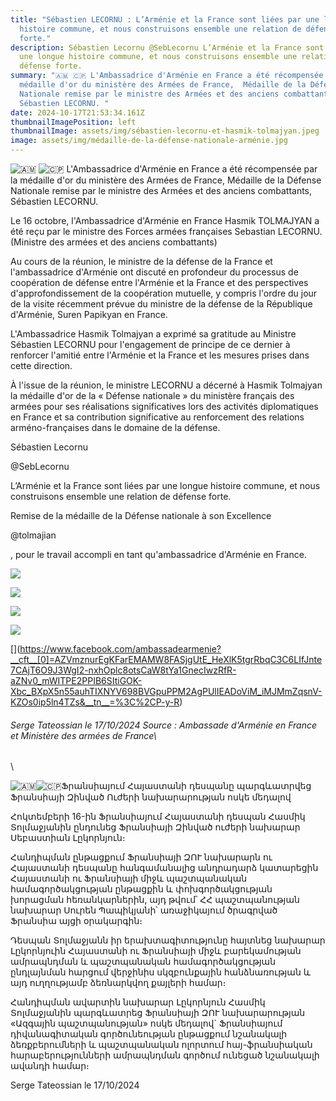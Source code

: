 ```yaml
---
title: "Sébastien LECORNU : L’Arménie et la France sont liées par une longue
  histoire commune, et nous construisons ensemble une relation de défense
  forte."
description: Sébastien Lecornu @SebLecornu L’Arménie et la France sont liées par
  une longue histoire commune, et nous construisons ensemble une relation de
  défense forte.
summary: "🇦🇲 🇨🇵 L'Ambassadrice d'Arménie en France a été récompensée par la
  médaille d'or du ministère des Armées de France,  Médaille de la Défense
  Nationale remise par le ministre des Armées et des anciens combattants,
  Sébastien LECORNU. "
date: 2024-10-17T21:53:34.161Z
thumbnailImagePosition: left
thumbnailImage: assets/img/sébastien-lecornu-et-hasmik-tolmajyan.jpeg
image: assets/img/médaille-de-la-défense-nationale-arménie.jpg
---
```

<!--StartFragment-->

![🇦🇲](https://static.xx.fbcdn.net/images/emoji.php/v9/tc3/1/16/1f1e6_1f1f2.png) ![🇨🇵](https://static.xx.fbcdn.net/images/emoji.php/v9/tc8/1/16/1f1e8_1f1f5.png) L'Ambassadrice d'Arménie en France a été récompensée par la médaille d'or du ministère des Armées de France, Médaille de la Défense Nationale remise par le ministre des Armées et des anciens combattants, Sébastien LECORNU.

Le 16 octobre, l'Ambassadrice d'Arménie en France Hasmik TOLMAJYAN a été reçu par le ministre des Forces armées françaises Sebastian LECORNU. (Ministre des armées et des anciens combattants)

Au cours de la réunion, le ministre de la défense de la France et l'ambassadrice d'Arménie ont discuté en profondeur du processus de coopération de défense entre l'Arménie et la France et des perspectives d'approfondissement de la coopération mutuelle, y compris l'ordre du jour de la visite récemment prévue du ministre de la défense de la République d'Arménie, Suren Papikyan en France.

L'Ambassadrice Hasmik Tolmajyan a exprimé sa gratitude au Ministre Sébastien LECORNU pour l'engagement de principe de ce dernier à renforcer l'amitié entre l'Arménie et la France et les mesures prises dans cette direction.

À l'issue de la réunion, le ministre LECORNU a décerné à Hasmik Tolmajyan la médaille d'or de la « Défense nationale » du ministère français des armées pour ses réalisations significatives lors des activités diplomatiques en France et sa contribution significative au renforcement des relations arméno-françaises dans le domaine de la défense.

Sébastien Lecornu

@SebLecornu

L’Arménie et la France sont liées par une longue histoire commune, et nous construisons ensemble une relation de défense forte.

Remise de la médaille de la Défense nationale à son Excellence

@tolmajian

, pour le travail accompli en tant qu'ambassadrice d'Arménie en France.

[![](https://scontent-cdg4-2.xx.fbcdn.net/v/t39.30808-6/463310763_572588275291363_8649768063482901928_n.jpg?stp=dst-jpg_s600x600&_nc_cat=100&ccb=1-7&_nc_sid=833d8c&_nc_ohc=EYNDk-gWNE4Q7kNvgEtJUO9&_nc_zt=23&_nc_ht=scontent-cdg4-2.xx&_nc_gid=Ax4F6K0QHS1wwJjTL1gL3Y1&oh=00_AYCzZbDll1OpJYqxczUq4WYOPq54q35KJFl3SS91ct0dHw&oe=67175AD5)](https://www.facebook.com/photo/?fbid=572588101958047&set=pcb.572588258624698&__cft__[0]=AZVmznurEgKFarEMAMW8FASjgUtE_HeXlK5tgrRbqC3C6LIfJnte7CAjT6O9J3WgI2-nxhOplc8otsCaW8tYa1GnecIwzRfR-aZNv0_mWITPE2PPIB6SItiGOK-Xbc_BXpX5n55auhTIXNYV698BVGpuPPM2AgPUlIEADoViM_iMJMmZqsnV-KZOs0ip5ln4TZs&__tn__=*bH-y-R)

[![](https://scontent-cdg4-2.xx.fbcdn.net/v/t39.30808-6/463192810_572588308624693_329531427885341962_n.jpg?stp=dst-jpg_s600x600&_nc_cat=101&ccb=1-7&_nc_sid=833d8c&_nc_ohc=566EK6YCz2QQ7kNvgGhGGgd&_nc_zt=23&_nc_ht=scontent-cdg4-2.xx&_nc_gid=Ax4F6K0QHS1wwJjTL1gL3Y1&oh=00_AYDb2F-7axLs7P2ZmZ04nrO9EJBtFEJCG_V3FSheYyHWkw&oe=67174F3E)](https://www.facebook.com/photo/?fbid=572588145291376&set=pcb.572588258624698&__cft__[0]=AZVmznurEgKFarEMAMW8FASjgUtE_HeXlK5tgrRbqC3C6LIfJnte7CAjT6O9J3WgI2-nxhOplc8otsCaW8tYa1GnecIwzRfR-aZNv0_mWITPE2PPIB6SItiGOK-Xbc_BXpX5n55auhTIXNYV698BVGpuPPM2AgPUlIEADoViM_iMJMmZqsnV-KZOs0ip5ln4TZs&__tn__=*bH-y-R)

[![](https://scontent-cdg4-2.xx.fbcdn.net/v/t39.30808-6/463204397_572588351958022_4076092620296559179_n.jpg?stp=dst-jpg_s600x600&_nc_cat=101&ccb=1-7&_nc_sid=833d8c&_nc_ohc=SnFxkb3faTkQ7kNvgFhdFaB&_nc_zt=23&_nc_ht=scontent-cdg4-2.xx&_nc_gid=Ax4F6K0QHS1wwJjTL1gL3Y1&oh=00_AYDq5XdyG77hfgaSWyiSMkiKfPafxuzOb-eRHH5X3YPwTA&oe=671765A8)](https://www.facebook.com/photo/?fbid=572588185291372&set=pcb.572588258624698&__cft__[0]=AZVmznurEgKFarEMAMW8FASjgUtE_HeXlK5tgrRbqC3C6LIfJnte7CAjT6O9J3WgI2-nxhOplc8otsCaW8tYa1GnecIwzRfR-aZNv0_mWITPE2PPIB6SItiGOK-Xbc_BXpX5n55auhTIXNYV698BVGpuPPM2AgPUlIEADoViM_iMJMmZqsnV-KZOs0ip5ln4TZs&__tn__=*bH-y-R)

[![](https://scontent-cdg4-1.xx.fbcdn.net/v/t39.30808-6/463396771_572588378624686_3113594012233904894_n.jpg?stp=dst-jpg_s600x600&_nc_cat=104&ccb=1-7&_nc_sid=833d8c&_nc_ohc=aRMrxiipHH8Q7kNvgG60uK9&_nc_zt=23&_nc_ht=scontent-cdg4-1.xx&_nc_gid=Ax4F6K0QHS1wwJjTL1gL3Y1&oh=00_AYAlfP2ceIB3VAh1fx-kmb_0qE6q4xiFgo9DMLc5SqGp6w&oe=67173D8C)](https://www.facebook.com/photo/?fbid=572588228624701&set=pcb.572588258624698&__cft__[0]=AZVmznurEgKFarEMAMW8FASjgUtE_HeXlK5tgrRbqC3C6LIfJnte7CAjT6O9J3WgI2-nxhOplc8otsCaW8tYa1GnecIwzRfR-aZNv0_mWITPE2PPIB6SItiGOK-Xbc_BXpX5n55auhTIXNYV698BVGpuPPM2AgPUlIEADoViM_iMJMmZqsnV-KZOs0ip5ln4TZs&__tn__=*bH-y-R)

[\[](https://www.facebook.com/ambassadearmenie?**cft**\[0]=AZVmznurEgKFarEMAMW8FASjgUtE_HeXlK5tgrRbqC3C6LIfJnte7CAjT6O9J3WgI2-nxhOplc8otsCaW8tYa1GnecIwzRfR-aZNv0_mWITPE2PPIB6SItiGOK-Xbc_BXpX5n55auhTIXNYV698BVGpuPPM2AgPUlIEADoViM_iMJMmZqsnV-KZOs0ip5ln4TZs&**tn**=%3C%3C%2CP-y-R)](https://www.facebook.com/ambassadearmenie?__cft__[0]=AZVmznurEgKFarEMAMW8FASjgUtE_HeXlK5tgrRbqC3C6LIfJnte7CAjT6O9J3WgI2-nxhOplc8otsCaW8tYa1GnecIwzRfR-aZNv0_mWITPE2PPIB6SItiGOK-Xbc_BXpX5n55auhTIXNYV698BVGpuPPM2AgPUlIEADoViM_iMJMmZqsnV-KZOs0ip5ln4TZs&__tn__=%3C%2CP-y-R)

###### ﻿Serge Tateossian le 17/10/2024    Source : Ambassade d'Arménie en France et Ministère des armées de France\
\
<!--StartFragment-->

![🇦🇲](https://static.xx.fbcdn.net/images/emoji.php/v9/tc3/1/16/1f1e6_1f1f2.png)![🇨🇵](https://static.xx.fbcdn.net/images/emoji.php/v9/tc8/1/16/1f1e8_1f1f5.png)Ֆրանսիայում Հայաստանի դեսպանը պարգևատրվեց Ֆրանսիայի Զինված Ուժերի նախարարության ոսկե մեդալով

Հոկտեմբերի 16-ին Ֆրանսիայում Հայաստանի դեսպան Հասմիկ Տոլմաջյանին ընդունեց Ֆրանսիայի Զինված ուժերի նախարար Սեբաստիան Լըկորնյուն։

Հանդիպման ընթացքում Ֆրանսիայի ԶՈՒ նախարարն ու Հայաստանի դեսպանը հանգամանալից անդրադարձ կատարեցին Հայաստանի ու Ֆրանսիայի միջև պաշտպանական համագործակցության ընթացքին և փոխգործակցության խորացման հեռանկարներին, այդ թվում՝ ՀՀ պաշտպանության նախարար Սուրեն Պապիկյանի՝ առաջիկայում ծրագրված Ֆրանսիա այցի օրակարգին։

Դեսպան Տոլմաջյանն իր երախտագիտությունը հայտնեց նախարար Լըկորնյուին Հայաստանի ու Ֆրանսիայի միջև բարեկամության ամրապնդման և պաշտպանական համագործակցության ընդլայնման հարցում վերջինիս սկզբունքային հանձնառության և այդ ուղղությամբ ձեռնարկվող քայլերի համար։

Հանդիպման ավարտին նախարար Լըկորնյուն Հասմիկ Տոլմաջյանին պարգևատրեց Ֆրանսիայի ԶՈՒ նախարարության «Ազգային պաշտպանության» ոսկե մեդալով` Ֆրանսիայում դիվանագիտական գործունեության ընթացքում նշանակալի ձեռքբերումների և պաշտպանական ոլորտում հայ-ֆրանսիական հարաբերությունների ամրապնդման գործում ունեցած նշանակալի ավանդի համար։

S﻿erge Tateossian le 17/10/2024[](https://www.facebook.com/ambassadearmenie?__cft__[0]=AZVmznurEgKFarEMAMW8FASjgUtE_HeXlK5tgrRbqC3C6LIfJnte7CAjT6O9J3WgI2-nxhOplc8otsCaW8tYa1GnecIwzRfR-aZNv0_mWITPE2PPIB6SItiGOK-Xbc_BXpX5n55auhTIXNYV698BVGpuPPM2AgPUlIEADoViM_iMJMmZqsnV-KZOs0ip5ln4TZs&__tn__=%3C%2CP-y-R)